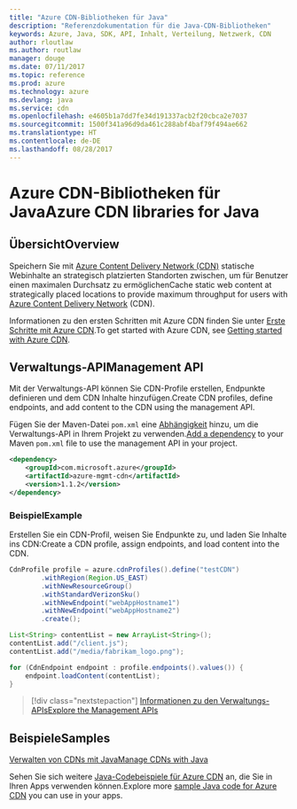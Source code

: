 ```yaml
---
title: "Azure CDN-Bibliotheken für Java"
description: "Referenzdokumentation für die Java-CDN-Bibliotheken"
keywords: Azure, Java, SDK, API, Inhalt, Verteilung, Netzwerk, CDN
author: rloutlaw
ms.author: routlaw
manager: douge
ms.date: 07/11/2017
ms.topic: reference
ms.prod: azure
ms.technology: azure
ms.devlang: java
ms.service: cdn
ms.openlocfilehash: e4605b1a7dd7fe34d191337acb2f20cbca2e7037
ms.sourcegitcommit: 1500f341a96d9da461c288abf4baf79f494ae662
ms.translationtype: HT
ms.contentlocale: de-DE
ms.lasthandoff: 08/28/2017
---
```

# <a name="azure-cdn-libraries-for-java"></a><span data-ttu-id="0f367-104">Azure CDN-Bibliotheken für Java</span><span class="sxs-lookup"><span data-stu-id="0f367-104">Azure CDN libraries for Java</span></span>

## <a name="overview"></a><span data-ttu-id="0f367-105">Übersicht</span><span class="sxs-lookup"><span data-stu-id="0f367-105">Overview</span></span>

<span data-ttu-id="0f367-106">Speichern Sie mit [Azure Content Delivery Network (CDN)](/azure/cdn/cdn-overview) statische Webinhalte an strategisch platzierten Standorten zwischen, um für Benutzer einen maximalen Durchsatz zu ermöglichen</span><span class="sxs-lookup"><span data-stu-id="0f367-106">Cache static web content at strategically placed locations to provide maximum throughput for users with [Azure Content Delivery Network](/azure/cdn/cdn-overview) (CDN).</span></span>

<span data-ttu-id="0f367-107">Informationen zu den ersten Schritten mit Azure CDN finden Sie unter [Erste Schritte mit Azure CDN](/azure/cdn/cdn-create-new-endpoint).</span><span class="sxs-lookup"><span data-stu-id="0f367-107">To get started with Azure CDN, see [Getting started with Azure CDN](/azure/cdn/cdn-create-new-endpoint).</span></span>

## <a name="management-api"></a><span data-ttu-id="0f367-108">Verwaltungs-API</span><span class="sxs-lookup"><span data-stu-id="0f367-108">Management API</span></span>

<span data-ttu-id="0f367-109">Mit der Verwaltungs-API können Sie CDN-Profile erstellen, Endpunkte definieren und dem CDN Inhalte hinzufügen.</span><span class="sxs-lookup"><span data-stu-id="0f367-109">Create CDN profiles, define endpoints, and add content to the CDN using the management API.</span></span>

<span data-ttu-id="0f367-110">Fügen Sie der Maven-Datei `pom.xml` eine [Abhängigkeit](https://maven.apache.org/guides/getting-started/index.html#How_do_I_use_external_dependencies) hinzu, um die Verwaltungs-API in Ihrem Projekt zu verwenden.</span><span class="sxs-lookup"><span data-stu-id="0f367-110">[Add a dependency](https://maven.apache.org/guides/getting-started/index.html#How_do_I_use_external_dependencies) to your Maven `pom.xml` file to use the management API in your project.</span></span>

```XML
<dependency>
    <groupId>com.microsoft.azure</groupId>
    <artifactId>azure-mgmt-cdn</artifactId>
    <version>1.1.2</version>
</dependency>
```   

### <a name="example"></a><span data-ttu-id="0f367-111">Beispiel</span><span class="sxs-lookup"><span data-stu-id="0f367-111">Example</span></span>

<span data-ttu-id="0f367-112">Erstellen Sie ein CDN-Profil, weisen Sie Endpunkte zu, und laden Sie Inhalte ins CDN:</span><span class="sxs-lookup"><span data-stu-id="0f367-112">Create a CDN profile, assign endpoints, and load content into the CDN.</span></span>

```java
CdnProfile profile = azure.cdnProfiles().define("testCDN")
        .withRegion(Region.US_EAST)
        .withNewResourceGroup()
        .withStandardVerizonSku()
        .withNewEndpoint("webAppHostname1")
        .withNewEndpoint("webAppHostname2")
        .create();

List<String> contentList = new ArrayList<String>();
contentList.add("/client.js");
contentList.add("/media/fabrikam_logo.png");

for (CdnEndpoint endpoint : profile.endpoints().values()) {
    endpoint.loadContent(contentList);
}
```

> [!div class="nextstepaction"]
> [<span data-ttu-id="0f367-113">Informationen zu den Verwaltungs-APIs</span><span class="sxs-lookup"><span data-stu-id="0f367-113">Explore the Management APIs</span></span>](/java/api/overview/azure/cdn/managementapi)

## <a name="samples"></a><span data-ttu-id="0f367-114">Beispiele</span><span class="sxs-lookup"><span data-stu-id="0f367-114">Samples</span></span>

[<span data-ttu-id="0f367-115">Verwalten von CDNs mit Java</span><span class="sxs-lookup"><span data-stu-id="0f367-115">Manage CDNs with Java</span></span>](https://github.com/Azure-Samples/cdn-java-manage-cdn)

<span data-ttu-id="0f367-116">Sehen Sie sich weitere [Java-Codebeispiele für Azure CDN](https://azure.microsoft.com/resources/samples/?platform=java&term=cdn) an, die Sie in Ihren Apps verwenden können.</span><span class="sxs-lookup"><span data-stu-id="0f367-116">Explore more [sample Java code for Azure CDN](https://azure.microsoft.com/resources/samples/?platform=java&term=cdn) you can use in your apps.</span></span>
